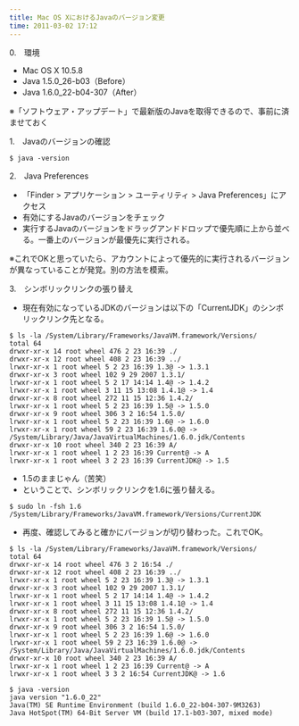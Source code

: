 ```yaml
---
title: Mac OS XにおけるJavaのバージョン変更
time: 2011-03-02 17:12
---
```


0.　環境

- Mac OS X 10.5.8
- Java 1.5.0\_26-b03（Before）
- Java 1.6.0\_22-b04-307（After）

※「ソフトウェア・アップデート」で最新版のJavaを取得できるので、事前に済ませておく

  

1.　Javaのバージョンの確認

```
$ java -version
```

2.　Java Preferences

- 「Finder \> アプリケーション \> ユーティリティ \> Java Preferences」にアクセス
- 有効にするJavaのバージョンをチェック
- 実行するJavaのバージョンをドラッグアンドドロップで優先順に上から並べる。一番上のバージョンが最優先に実行される。

※これでOKと思っていたら、アカウントによって優先的に実行されるバージョンが異なっていることが発覚。別の方法を模索。

  

3.　シンボリックリンクの張り替え

- 現在有効になっているJDKのバージョンは以下の「CurrentJDK」のシンボリックリンク先となる。

```
$ ls -la /System/Library/Frameworks/JavaVM.framework/Versions/
total 64
drwxr-xr-x 14 root wheel 476 2 23 16:39 ./
drwxr-xr-x 12 root wheel 408 2 23 16:39 ../
lrwxr-xr-x 1 root wheel 5 2 23 16:39 1.3@ -> 1.3.1
drwxr-xr-x 3 root wheel 102 9 29 2007 1.3.1/
lrwxr-xr-x 1 root wheel 5 2 17 14:14 1.4@ -> 1.4.2
lrwxr-xr-x 1 root wheel 3 11 15 13:08 1.4.1@ -> 1.4
drwxr-xr-x 8 root wheel 272 11 15 12:36 1.4.2/
lrwxr-xr-x 1 root wheel 5 2 23 16:39 1.5@ -> 1.5.0
drwxr-xr-x 9 root wheel 306 3 2 16:54 1.5.0/
lrwxr-xr-x 1 root wheel 5 2 23 16:39 1.6@ -> 1.6.0
lrwxr-xr-x 1 root wheel 59 2 23 16:39 1.6.0@ -> /System/Library/Java/JavaVirtualMachines/1.6.0.jdk/Contents
drwxr-xr-x 10 root wheel 340 2 23 16:39 A/
lrwxr-xr-x 1 root wheel 1 2 23 16:39 Current@ -> A
lrwxr-xr-x 1 root wheel 3 2 23 16:39 CurrentJDK@ -> 1.5
```

- 1.5のままじゃん（苦笑）
- ということで、シンボリックリンクを1.6に張り替える。

```
$ sudo ln -fsh 1.6 /System/Library/Frameworks/JavaVM.framework/Versions/CurrentJDK
```

- 再度、確認してみると確かにバージョンが切り替わった。これでOK。

```
$ ls -la /System/Library/Frameworks/JavaVM.framework/Versions/
total 64
drwxr-xr-x 14 root wheel 476 3 2 16:54 ./
drwxr-xr-x 12 root wheel 408 2 23 16:39 ../
lrwxr-xr-x 1 root wheel 5 2 23 16:39 1.3@ -> 1.3.1
drwxr-xr-x 3 root wheel 102 9 29 2007 1.3.1/
lrwxr-xr-x 1 root wheel 5 2 17 14:14 1.4@ -> 1.4.2
lrwxr-xr-x 1 root wheel 3 11 15 13:08 1.4.1@ -> 1.4
drwxr-xr-x 8 root wheel 272 11 15 12:36 1.4.2/
lrwxr-xr-x 1 root wheel 5 2 23 16:39 1.5@ -> 1.5.0
drwxr-xr-x 9 root wheel 306 3 2 16:54 1.5.0/
lrwxr-xr-x 1 root wheel 5 2 23 16:39 1.6@ -> 1.6.0
lrwxr-xr-x 1 root wheel 59 2 23 16:39 1.6.0@ -> /System/Library/Java/JavaVirtualMachines/1.6.0.jdk/Contents
drwxr-xr-x 10 root wheel 340 2 23 16:39 A/
lrwxr-xr-x 1 root wheel 1 2 23 16:39 Current@ -> A
lrwxr-xr-x 1 root wheel 3 3 2 16:54 CurrentJDK@ -> 1.6
```

```
$ java -version
java version "1.6.0_22"
Java(TM) SE Runtime Environment (build 1.6.0_22-b04-307-9M3263)
Java HotSpot(TM) 64-Bit Server VM (build 17.1-b03-307, mixed mode)
```
